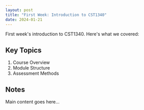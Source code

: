 ```yaml
---
layout: post
title: "First Week: Introduction to CST1340"
date: 2024-01-21
---
```


First week's introduction to CST1340. Here's what we covered:

## Key Topics

1. Course Overview
2. Module Structure
3. Assessment Methods

## Notes

Main content goes here...
